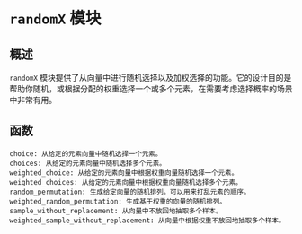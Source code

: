 # `randomX` 模块

## 概述

`randomX` 模块提供了从向量中进行随机选择以及加权选择的功能。它的设计目的是帮助你随机，或根据分配的权重选择一个或多个元素，在需要考虑选择概率的场景中非常有用。

## 函数

```move
choice: 从给定的元素向量中随机选择一个元素。
choices: 从给定的元素向量中随机选择多个元素。
weighted_choice: 从给定的元素向量中根据权重向量随机选择一个元素。
weighted_choices: 从给定的元素向量中根据权重向量随机选择多个元素。
random_permutation: 生成给定向量的随机排列。可以用来打乱元素的顺序。
weighted_random_permutation: 生成基于权重的向量的随机排列。
sample_without_replacement: 从向量中不放回地抽取多个样本。
weighted_sample_without_replacement: 从向量中根据权重不放回地抽取多个样本。
```